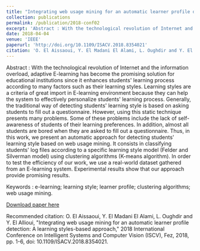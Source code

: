 ```yaml
---
title: "Integrating web usage mining for an automatic learner profile detection: A learning styles-based approach"
collection: publications
permalink: /publication/2018-conf02
excerpt: 'Abstract : With the technological revolution of Internet and the information overload, adaptive E-learning has become the promising solution for educational institutions since it enhances students' learning process according to many factors such as their learning styles. Learning styles are a criteria of great import in E-learning environment because they can help the system to effectively personalize students' learning process. Generally, the traditional way of detecting students' learning style is based on asking students to fill out a questionnaire. However, using this static technique presents many problems. Some of these problems include the lack of self-awareness of students of their learning preferences. In addition, almost all students are bored when they are asked to fill out a questionnaire. Thus, in this work, we present an automatic approach for detecting students' learning style based on web usage mining. It consists in classifying students' log files according to a specific learning style model (Felder and Silverman model) using clustering algorithms (K-means algorithm). In order to test the efficiency of our work, we use a real-world dataset gathered from an E-learning system. Experimental results show that our approach provide promising results.'
date: 2018-04-04
venue: 'IEEE'
paperurl: 'http://doi.org/10.1109/ISACV.2018.8354021'
citation: 'O. El Aissaoui, Y. El Madani El Alami, L. Oughdir and Y. El Allioui, "Integrating web usage mining for an automatic learner profile detection: A learning styles-based approach," 2018 International Conference on Intelligent Systems and Computer Vision (ISCV), Fez, 2018, pp. 1-6, doi: 10.1109/ISACV.2018.8354021.'
---
```

Abstract : With the technological revolution of Internet and the information overload, adaptive E-learning has become the promising solution for educational institutions since it enhances students' learning process according to many factors such as their learning styles. Learning styles are a criteria of great import in E-learning environment because they can help the system to effectively personalize students' learning process. Generally, the traditional way of detecting students' learning style is based on asking students to fill out a questionnaire. However, using this static technique presents many problems. Some of these problems include the lack of self-awareness of students of their learning preferences. In addition, almost all students are bored when they are asked to fill out a questionnaire. Thus, in this work, we present an automatic approach for detecting students' learning style based on web usage mining. It consists in classifying students' log files according to a specific learning style model (Felder and Silverman model) using clustering algorithms (K-means algorithm). In order to test the efficiency of our work, we use a real-world dataset gathered from an E-learning system. Experimental results show that our approach provide promising results.

Keywords : e-learning; learning style; learner profile; clustering algorithms; web usage mining.

[Download paper here](/files/2018-conf02.pdf)

Recommended citation: O. El Aissaoui, Y. El Madani El Alami, L. Oughdir and Y. El Allioui, "Integrating web usage mining for an automatic learner profile detection: A learning styles-based approach," 2018 International Conference on Intelligent Systems and Computer Vision (ISCV), Fez, 2018, pp. 1-6, doi: 10.1109/ISACV.2018.8354021.
